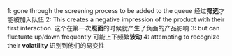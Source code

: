 1: gone through the screening process to be added to the queue
经过**筛选**才能被加入队伍
2: This creates a negative impression of the product with their first interaction.
这个在第一次**照面**的时候就产生了负面的产品影响
3: but can fluctuate up/down frequently
可能上下频繁**波动**
4: attempting to recognize their **volatility**
识别到他们的易变性
